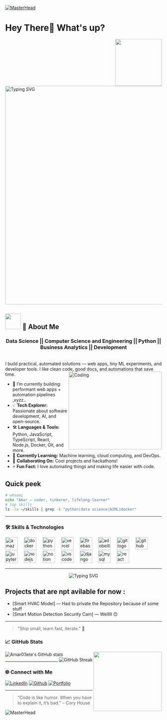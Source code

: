 [![MasterHead](https://user-images.githubusercontent.com/97012708/233769558-710dd1c2-75c1-4e35-bf96-7d125a4c25b2.gif)](https://github.com/MateiMartin)
<!---[![GitHub Banner](https://user-images.githubusercontent.com/58959408/232639433-cb0aea21-66f0-4508-a771-85e2089c5a87.gif)](https://github.com/zainwen9)--->


#  Hey There👋 What's up?

<img align="right" height="150" src="https://media.giphy.com/media/M9gbBd9nbDrOTu1Mqx/giphy.gif"  />

</br>
</br>

<p align="">
  <img width="700" src="https://readme-typing-svg.demolab.com?font=Fira+Code&weight=700&size=26&pause=900&color=00F7FF&center=true&vCenter=true&width=760&lines=Building+cool+stuff+%7C+AI+%7C+Web+%7C+Automation" alt="Typing SVG" />
</p>

##    **<img src="https://user-images.githubusercontent.com/108933534/210176487-bb71ad61-85d6-4027-a637-5384e9a95733.gif" width="50" height="50"/>** 🚀 About Me    
<h3 align="center" >
Data Science || Computer Science and Engineering || Python || Business Analytics || Development
</h3>

</br>I build practical, automated solutions — web apps, tiny ML experiments, and developer tools. 
I like clean code, good docs, and automations that save time.
<img align="right" alt="Coding" height="250" width="300"
 src="https://images.steamusercontent.com/ugc/1631947648964785474/81CBA15178466DD47195A239232202E78987B714/?imw=637&imh=358&ima=fit&impolicy=Letterbox&imcolor=%23000000&letterbox=true">

- 🔭 I’m currently building: performant web apps + automation pipelines ,xyzz..
- 💡 **Tech Explorer:** Passionate about software development, AI, and open-source.
- 🛠️ **Languages & Tools:** Python, JavaScript, TypeScript, React, Node.js, Docker, Git, and more.
- 🌱 **Currently Learning:** Machine learning, cloud computing, and DevOps.
- 🤝 **Collaborating On:** Cool projects and hackathons!
- ⚡ **Fun Fact:** I love automating things and making life easier with code.


## Quick peek
```bash
# whoami
echo "Amar — coder, tinkerer, lifelong-learner"
# top skills
ls -la ~/skills | grep -E "python|data science|AIML|docker"
```

---

### 🛠️ Skills & Technologies

<div align="left">
  <img src="https://skillicons.dev/icons?i=aws" height="40" alt="amazonwebservices logo"  />
  <img width="12" />
  <img src="https://cdn.simpleicons.org/docker/2496ED" height="40" alt="docker logo"  />
  <img width="12" />
  <img src="https://cdn.jsdelivr.net/gh/devicons/devicon/icons/python/python-original.svg" height="40" alt="python logo"  />
  <img width="12" />
  <img src="https://cdn.simpleicons.org/vercel/000000" height="40" alt="vercel logo"  />
  <img width="12" />
  <img src="https://cdn.jsdelivr.net/gh/devicons/devicon/icons/firebase/firebase-plain-wordmark.svg" height="40" alt="firebase logo"  />
  <img width="12" />
  <img src="https://skillicons.dev/icons?i=ai" height="40" alt="adobeillustrator logo"  />
  <img width="12" />
  <img src="https://cdn.simpleicons.org/git/F05032" height="40" alt="git logo"  />
  <img width="12" />
  <img src="https://cdn.simpleicons.org/github/181717" height="40" alt="github logo"  />
  <img width="12" />
  <img src="https://cdn.simpleicons.org/jupyter/F37626" height="40" alt="jupyter logo"  />
  <img width="12" />
  <img src="https://cdn.simpleicons.org/nodedotjs/339933" height="40" alt="nodejs logo"  />
  <img width="12" />
  <img src="https://cdn.simpleicons.org/notion/000000" height="40" alt="notion logo"  />
  <img width="12" />
  <img src="https://cdn.jsdelivr.net/gh/devicons/devicon/icons/vscode/vscode-original.svg" height="40" alt="vscode logo"  />
  <img width="12" />
  <img src="https://cdn.jsdelivr.net/gh/devicons/devicon/icons/django/django-plain.svg" height="40" alt="django logo"  />
  <img width="12" />
  <img src="https://cdn.jsdelivr.net/gh/devicons/devicon/icons/mysql/mysql-original.svg" height="40" alt="mysql logo"  />
  <img width="12" />
  <img src="https://cdn.jsdelivr.net/gh/devicons/devicon/icons/react/react-original.svg" height="40" alt="react logo"  />
</div>

---

<p align="center">
  <img src="https://readme-typing-svg.demolab.com?font=Fira+Code&weight=700&size=30&pause=1000&color=00F7FF&center=true&vCenter=true&width=435&lines=Code.+Create.+Innovate.;Tech+Enthusiast+%F0%9F%94%A5;Always+Learning+Something+New!" alt="Typing SVG" />
</p>



## Projects that are npt avilable for now :
- [Smart HVAC Model] — Had to private the Repository because of some stuff  
- [Smart Motion Detection Security Cam] — Welllll 🙃

---


> "Ship small, learn fast, iterate." 🚀


### 📈 GitHub Stats

<p align="">
  <img src="https://github-readme-stats.vercel.app/api?username=Amar03ete&show_icons=true&theme=radical" alt="Amar03ete's GitHub stats" /> 
<img align="right" height="190" width="220"src="https://media.tenor.com/0hFPh2AGi_wAAAAM/cat-computer.gif"  />
</br>
  <img src="https://github-readme-streak-stats.herokuapp.com/?user=Amar03ete&show_icons=true&theme=radical" alt="GitHub Streak" alt="Amar03ete's GitHub stats" align="right" />
 
</p>

---

### 🌐 Connect with Me

[![LinkedIn](https://img.shields.io/badge/-LinkedIn-0077B5?style=flat&logo=linkedin&logoColor=white)](https://www.linkedin.com/in/amarpandey01/)
[![Github](https://img.shields.io/badge/-Twitter-1DA1F2?style=flat&logo=twitter&logoColor=white)](https://github.com/Amar03ete)
[![Portfolio](https://img.shields.io/badge/-Portfolio-ff5722?style=flat&logo=Firefox&logoColor=white)](https://amar03.vercel.app/)

---

> “Code is like humor. When you have to explain it, it’s bad.” – Cory House


![MasterHead ](https://raw.githubusercontent.com/robiot/robiot/main/jump.gif )
